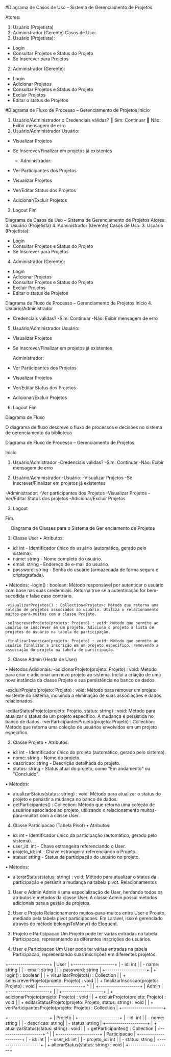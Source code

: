 #Diagrama de Casos de Uso – Sistema de Gerenciamento de Projetos

Atores:
1.	Usuário (Projetista)
2.	Administrador (Gerente)
Casos de Uso:
1.	Usuário (Projetista):
-	Login
-	Consultar Projetos e Status do Projeto
-	Se Inscrever para Projetos
2.	Administrador (Gerente):
-	Login
-	Adicionar Projetos
-	Consultar Projetos e Status do Projeto
-	Excluir Projetos
-	Editar o status de Projetos



 #Diagrama de Fluxo de Processo – Gerenciamento de Projetos
Início
1.	Usuário/Administrador
o	Credenciais válidas?
	Sim: Continuar
	Não: Exibir mensagem de erro
2.	Usuário/Administrador
     	Usuário:
-	Visualizar Projetos
-	Se Inscrever/Finalizar em projetos já existentes

      -	Administrador:
-	Ver Participantes dos Projetos
-	Visualizar Projetos
-	Ver/Editar Status dos Projetos
-	Adicionar/Excluir Projetos
3.	Logout
                              Fim




 
Diagrama de Casos de Uso – Sistema de Gerenciamento de Projetos
Atores:
3.	Usuário (Projetista)
4.	Administrador (Gerente)
Casos de Uso:
3.	Usuário (Projetista):
-	Login
-	Consultar Projetos e Status do Projeto
-	Se Inscrever para Projetos

4.	Administrador (Gerente):
-	Login
-	Adicionar Projetos
-	Consultar Projetos e Status do Projeto
-	Excluir Projetos
-	Editar o status de Projetos



Diagrama de Fluxo de Processo – Gerenciamento de Projetos
Início
4.	Usuário/Administrador
-	Credenciais válidas?
    -Sim: Continuar
      -Não: Exibir mensagem de erro
5.	Usuário/Administrador
    	Usuário:
-	Visualizar Projetos
-	Se Inscrever/Finalizar em projetos já existentes

      Administrador:
-	Ver Participantes dos Projetos
-	Visualizar Projetos
-	Ver/Editar Status dos Projetos
-	Adicionar/Excluir Projetos
6.	Logout
Fim

Diagrama de Fluxo

O diagrama de fluxo descreve o fluxo de processos e decisões no sistema de gerenciamento da biblioteca

Diagrama de Fluxo de Processo – Gerenciamento de Projetos

Inicio

1. Usuário/Admistrador
  -Credenciais válidas?
  -Sim: Continuar
  -Não: Exibir mensagem de erro

2. Usuário/Administrador
      -Usuário:
           -Visualizar Projetos
               -Se Inscrever/Finalizar em projetos já existentes
                   
-Administrador:
 -Ver participantes dos Projetos
   -Visualizar Projetos
      -Ver/Editar Status dos projetos
         -Adicionar/Excluir Projetos
     

 3. Logout
             
      
Fim.    



 
Diagrama de Classes para o Sistema de Ger enciamento de Projetos


1. Classe User
•	Atributos:
-	id: int - Identificador único do usuário (automático, gerado pelo sistema).
-	name: string - Nome completo do usuário.
-	email: string - Endereço de e-mail do usuário.
-	password: string - Senha do usuário (armazenada de forma segura e criptografada).

•	Métodos:
	-login() : boolean: Método responsável por autenticar o usuário com base nas suas credenciais. Retorna true se a autenticação for bem-sucedida e false caso contrário.

	-visualizarProjetos() : Collection<Projeto>: Método que retorna uma coleção de projetos associados ao usuário. Utiliza o relacionamento muitos-para-muitos com a classe Projeto.

	-seInscreverProjeto(projeto: Projeto) : void: Método que permite ao usuário se inscrever em um projeto. Adiciona o projeto à lista de projetos do usuário na tabela de participação.

	-finalizarInscricao(projeto: Projeto) : void: Método que permite ao usuário finalizar a inscrição em um projeto específico, removendo a associação do projeto na tabela de participação.


2. Classe Admin (Herda de User)

•	Métodos Adicionais:
 -adicionarProjeto(projeto: Projeto) : void: Método para criar e adicionar um novo projeto ao sistema. Inclui a criação de uma nova instância da classe Projeto e sua persistência no banco de dados.

-excluirProjeto(projeto: Projeto) : void: Método para remover um projeto existente do sistema, incluindo a eliminação de suas associações e dados relacionados.

-editarStatusProjeto(projeto: Projeto, status: string) : void: Método para atualizar o status de um projeto específico. A mudança é persistida no banco de dados.
-verParticipantesProjeto(projeto: Projeto) : Collection<User>: Método que retorna uma coleção de usuários envolvidos em um projeto específico.

3. Classe Projeto
•	Atributos:
-	id: int - Identificador único do projeto (automático, gerado pelo sistema).
-	nome: string - Nome do projeto.
-	descricao: string - Descrição detalhada do projeto.
-	status: string - Status atual do projeto, como "Em andamento" ou "Concluído".

•	Métodos:
-	atualizarStatus(status: string) : void: Método para atualizar o status do projeto e persistir a mudança no banco de dados.
-	getParticipantes() : Collection<User>: Método que retorna uma coleção de usuários associados ao projeto, utilizando o relacionamento muitos-para-muitos com a classe User.

4. Classe Participacao (Tabela Pivot)
•	Atributos:
-	id: int - Identificador único da participação (automático, gerado pelo sistema).
-	user_id: int - Chave estrangeira referenciando o User.
-	projeto_id: int - Chave estrangeira referenciando o Projeto.
-	status: string - Status da participação do usuário no projeto.

•	Métodos:
-	alterarStatus(status: string) : void: Método para atualizar o status da participação e persistir a mudança na tabela pivot.
Relacionamentos
1.	User e Admin
	Admin é uma especialização de User, herdando todos os atributos e métodos da classe User. A classe Admin possui métodos adicionais para a gestão de projetos.

2.	User e Projeto
	Relacionamento muitos-para-muitos entre User e Projeto, mediado pela tabela pivot participacoes. Em Laravel, isso é gerenciado através do método belongsToMany() do Eloquent.

3.	Projeto e Participacao
	Um Projeto pode ter várias entradas na tabela Participacao, representando as diferentes inscrições de usuários.

4.	User e Participacao
	Um User pode ter várias entradas na tabela Participacao, representando suas inscrições em diferentes projetos.

+--------------------+
|        User        |
+--------------------+
| - id: int          |
| - name: string     |
| - email: string    |
| - password: string |
+--------------------+
| + login() : boolean |
| + visualizarProjetos() : Collection<Projeto> |
| + seInscreverProjeto(projeto: Projeto) : void |
| + finalizarInscricao(projeto: Projeto) : void |
+--------------------+
         ^
         |
         |
+--------------------+
|       Admin        |
+--------------------+
|                    |
+--------------------+
| + adicionarProjeto(projeto: Projeto) : void |
| + excluirProjeto(projeto: Projeto) : void |
| + editarStatusProjeto(projeto: Projeto, status: string) : void |
| + verParticipantesProjeto(projeto: Projeto) : Collection<User> |
+--------------------+

+--------------------+
|      Projeto       |
+--------------------+
| - id: int          |
| - nome: string     |
| - descricao: string|
| - status: string   |
+--------------------+
| + atualizarStatus(status: string) : void |
| + getParticipantes() : Collection<User> |
+--------------------+
         ^
         |
         |
+--------------------+
|   Participacao     |
+--------------------+
| - id: int          |
| - user_id: int     |
| - projeto_id: int  |
| - status: string   |
+--------------------+
| + alterarStatus(status: string) : void |
+--------------------+
